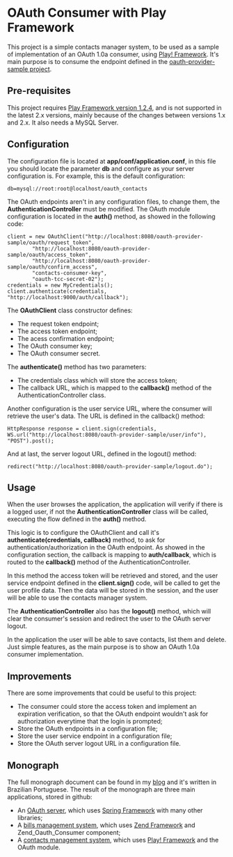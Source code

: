 # OAuth Consumer with Play Framework

This project is a simple contacts manager system, to be used as a sample of implementation of an OAuth 1.0a consumer, using [Play! Framework](http://playframework.org). It's main purpose is to consume the endpoint defined in the [oauth-provider-sample project](https://github.com/fernandomantoan/oauth-provider-sample).

## Pre-requisites

This project requires [Play Framework version 1.2.4](http://www.playframework.org/download), and is not supported in the latest 2.x versions, mainly because of the changes between versions 1.x and 2.x. It also needs a MySQL Server.

## Configuration

The configuration file is located at **app/conf/application.conf**, in this file you should locate the parameter **db** and configure as your server configuration is. For example, this is the default configuration:

	db=mysql://root:root@localhost/oauth_contacts

The OAuth endpoints aren't in any configuration files, to change them, the **AuthenticationController** must be modified. The OAuth module configuration is located in the **auth()** method, as showed in the following code:

	client = new OAuthClient("http://localhost:8080/oauth-provider-sample/oauth/request_token",
			"http://localhost:8080/oauth-provider-sample/oauth/access_token",
			"http://localhost:8080/oauth-provider-sample/oauth/confirm_access",
			"contacts-consumer-key",
			"oauth-tcc-secret-02");
    credentials = new MyCredentials();
    client.authenticate(credentials, "http://localhost:9000/auth/callback");

The **OAuthClient** class constructor defines:

* The request token endpoint;
* The access token endpoint;
* The acess confirmation endpoint;
* The OAuth consumer key;
* The OAuth consumer secret.

The **authenticate()** method has two parameters:

* The credentials class which will store the access token;
* The callback URL, which is mapped to the **callback()** method of the AuthenticationController class.

Another configuration is the user service URL, where the consumer will retrieve the user's data. The URL is defined in the callback() method:

	HttpResponse response = client.sign(credentials, WS.url("http://localhost:8080/oauth-provider-sample/user/info"), "POST").post();

And at last, the server logout URL, defined in the logout() method:

	redirect("http://localhost:8080/oauth-provider-sample/logout.do");

## Usage

When the user browses the application, the application will verify if there is a logged user, if not the **AuthenticationController** class will be called, executing the flow defined in the **auth()** method.

This logic is to configure the OAuthClient and call it's **authenticate(credentials, callback)** method, to ask for authentication/authorization in the OAuth endpoint. As showed in the configuration section, the callback is mapping to **auth/callback**, which is routed to the **callback()** method of the AuthenticationController.

In this method the access token will be retrieved and stored, and the user service endpoint defined in the **client.sign()** code, will be called to get the user profile data. Then the data will be stored in the session, and the user will be able to use the contacts manager system.

The **AuthenticationController** also has the **logout()** method, which will clear the consumer's session and redirect the user to the OAuth server logout.

In the application the user will be able to save contacts, list them and delete. Just simple features, as the main purpose is to show an OAuth 1.0a consumer implementation.

## Improvements

There are some improvements that could be useful to this project:

* The consumer could store the access token and implement an expiration verification, so that the OAuth endpoint wouldn't ask for authorization everytime that the login is prompted;
* Store the OAuth endpoints in a configuration file;
* Store the user service endpoint in a configuration file;
* Store the OAuth server logout URL in a configuration file.

## Monograph

The full monograph document can be found in my [blog](http://fernandomantoan.com/monografia-2/estudo-de-caso-de-uma-estrutura-de-autenticacao-unica-utilizando-o-protocolo-oauth/) and it's written in Brazilian Portuguese. The result of the monograph are three main applications, stored in github:

* An [OAuth server](https://github.com/fernandomantoan/oauth-provider-sample), which uses [Spring Framework](http://www.springsource.org) with many other libraries;
* A [bills management system](https://github.com/fernandomantoan/oauth-consumer-sample-zf), which uses [Zend Framework](http://framework.zend.com) and Zend_Oauth_Consumer component;
* A [contacts management system](https://github.com/fernandomantoan/oauth-consumer-sample-play), which uses [Play! Framework](http://www.playframework.org) and the OAuth module.